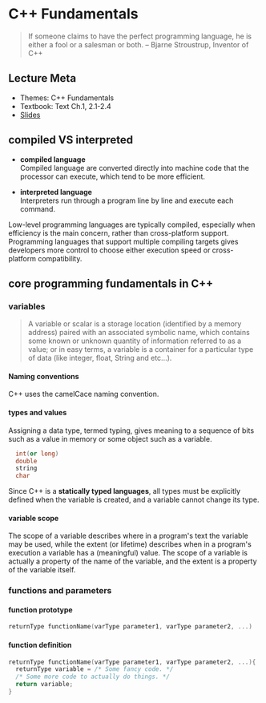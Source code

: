 # C++ Fundamentals

> If someone claims to have the perfect programming language,
he is either a fool or a salesman or both.
– Bjarne Stroustrup, Inventor of C++

## Lecture Meta

* Themes: C++ Fundamentals
* Textbook: Text Ch.1, 2.1-2.4
* [Slides][1]

## compiled VS interpreted

* **compiled language**  
Compiled language are converted directly into machine code that the processor can execute, which tend to be more efficient.

* **interpreted language**  
Interpreters run through a program line by line and execute each command.

Low-level programming languages are typically compiled, especially when efficiency is the main concern, rather than cross-platform support. Programming languages that support multiple compiling targets gives developers more control to choose either execution speed or cross-platform compatibility.

## core programming fundamentals in C++

### variables

> A variable or scalar is a storage location (identified by a memory address) paired with an associated symbolic name, which contains some known or unknown quantity of information referred to as a value; or in easy terms, a variable is a container for a particular type of data (like integer, float, String and etc...).

#### Naming conventions  

C++ uses the camelCace naming convention.

#### types and values

Assigning a data type, termed typing, gives meaning to a sequence of bits such as a value in memory or some object such as a variable.

```c++
  int(or long)
  double
  string 
  char
```

Since C++ is a **statically typed languages**, all types must be explicitly defined when the variable is created, and a variable cannot change its type.  
  
#### variable scope

The scope of a variable describes where in a program's text the variable may be used, while the extent (or lifetime) describes when in a program's execution a variable has a (meaningful) value. The scope of a variable is actually a property of the name of the variable, and the extent is a property of the variable itself.

### functions and parameters

#### function prototype

```c++
returnType functionName(varType parameter1, varType parameter2, ...)
```

#### function definition

```c++
returnType functionName(varType parameter1, varType parameter2, ...){
  returnType variable = /* Some fancy code. */
  /* Some more code to actually do things. */
  return variable;
}
```

[1]: https://web.stanford.edu/class/cs106b/lectures/02-cpp/Lecture2Slides.pdf
